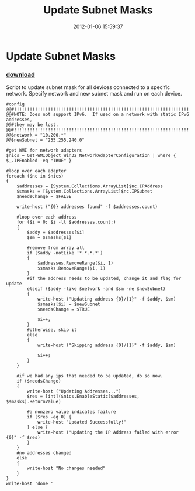 ﻿---
pid:            3149
parent:         0
children:       
poster:         Mitch
title:          Update Subnet Masks
date:           2012-01-06 15:59:37
description:    Script to update subnet mask for all devices connected to a specific network.  Specify network and new subnet mask and run on each device.
format:         posh
---

# Update Subnet Masks

### [download](3149.ps1)  

Script to update subnet mask for all devices connected to a specific network.  Specify network and new subnet mask and run on each device.

```posh
#config
@@#!!!!!!!!!!!!!!!!!!!!!!!!!!!!!!!!!!!!!!!!!!!!!!!!!!!!!!!!!!!!!!!!!!!!!!!!!!!!!!
@@#NOTE: Does not support IPv6.  If used on a network with static IPv6 addresses,
@@#they may be lost.
@@#!!!!!!!!!!!!!!!!!!!!!!!!!!!!!!!!!!!!!!!!!!!!!!!!!!!!!!!!!!!!!!!!!!!!!!!!!!!!!!
@@$network = "10.200.*"
@@$newSubnet = "255.255.240.0"

#get WMI for network adapters
$nics = Get-WMIObject Win32_NetworkAdapterConfiguration | where { $_.IPEnabled -eq "TRUE" }

#loop over each adapter
foreach ($nc in $nics) 
{ 
    $addresses = [System.Collections.ArrayList]$nc.IPAddress
    $smasks = [System.Collections.ArrayList]$nc.IPSubnet
    $needsChange = $FALSE
    
    write-host ("{0} addresses found" -f $addresses.count)
    
    #loop over each address
    for ($i = 0; $i -lt $addresses.count;)
    {
        $addy = $addresses[$i]
        $sm = $smasks[$i]

        #remove from array all 
        if ($addy -notLike '*.*.*.*')
        {
            $addresses.RemoveRange($i, 1)
            $smasks.RemoveRange($i, 1)
        }    
        #if the address needs to be updated, change it and flag for update
        elseif ($addy -like $network -and $sm -ne $newSubnet)
        {
            write-host ("Updating address {0}/{1}" -f $addy, $sm)
            $smasks[$i] = $newSubnet
            $needsChange = $TRUE
            
            $i++;
        }
        #otherwise, skip it
        else
        {
            write-host ("Skipping address {0}/{1}" -f $addy, $sm)
            
            $i++;
        }
    }
    
    #if we had any ips that needed to be updated, do so now.
    if ($needsChange)
    {
        write-host ("Updating Addresses...")
        $res = [int]($nics.EnableStatic($addresses, $smasks).ReturnValue)
        
        #a nonzero value indicates failure
        if ($res -eq 0) {
            write-host "Updated Successfully!"
        } else {
            write-host ("Updating the IP Address failed with error {0}" -f $res)
        }
    }
    #no addresses changed
    else 
    {
        write-host "No changes needed"
    }
}
write-host 'done '
```
